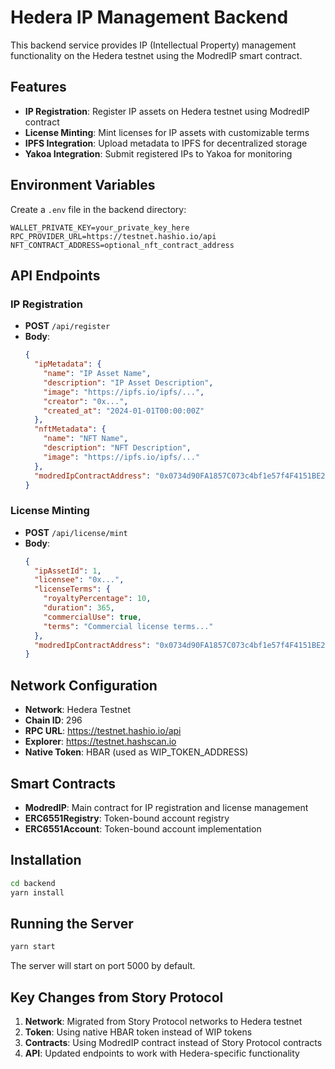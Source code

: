 # Hedera IP Management Backend

This backend service provides IP (Intellectual Property) management functionality on the Hedera testnet using the ModredIP smart contract.

## Features

- **IP Registration**: Register IP assets on Hedera testnet using ModredIP contract
- **License Minting**: Mint licenses for IP assets with customizable terms
- **IPFS Integration**: Upload metadata to IPFS for decentralized storage
- **Yakoa Integration**: Submit registered IPs to Yakoa for monitoring

## Environment Variables

Create a `.env` file in the backend directory:

```env
WALLET_PRIVATE_KEY=your_private_key_here
RPC_PROVIDER_URL=https://testnet.hashio.io/api
NFT_CONTRACT_ADDRESS=optional_nft_contract_address
```

## API Endpoints

### IP Registration
- **POST** `/api/register`
- **Body**:
  ```json
  {
    "ipMetadata": {
      "name": "IP Asset Name",
      "description": "IP Asset Description",
      "image": "https://ipfs.io/ipfs/...",
      "creator": "0x...",
      "created_at": "2024-01-01T00:00:00Z"
    },
    "nftMetadata": {
      "name": "NFT Name",
      "description": "NFT Description",
      "image": "https://ipfs.io/ipfs/..."
    },
    "modredIpContractAddress": "0x0734d90FA1857C073c4bf1e57f4F4151BE2e9f82"
  }
  ```

### License Minting
- **POST** `/api/license/mint`
- **Body**:
  ```json
  {
    "ipAssetId": 1,
    "licensee": "0x...",
    "licenseTerms": {
      "royaltyPercentage": 10,
      "duration": 365,
      "commercialUse": true,
      "terms": "Commercial license terms..."
    },
    "modredIpContractAddress": "0x0734d90FA1857C073c4bf1e57f4F4151BE2e9f82"
  }
  ```

## Network Configuration

- **Network**: Hedera Testnet
- **Chain ID**: 296
- **RPC URL**: https://testnet.hashio.io/api
- **Explorer**: https://testnet.hashscan.io
- **Native Token**: HBAR (used as WIP_TOKEN_ADDRESS)

## Smart Contracts

- **ModredIP**: Main contract for IP registration and license management
- **ERC6551Registry**: Token-bound account registry
- **ERC6551Account**: Token-bound account implementation

## Installation

```bash
cd backend
yarn install
```

## Running the Server

```bash
yarn start
```

The server will start on port 5000 by default.

## Key Changes from Story Protocol

1. **Network**: Migrated from Story Protocol networks to Hedera testnet
2. **Token**: Using native HBAR token instead of WIP tokens
3. **Contracts**: Using ModredIP contract instead of Story Protocol contracts
4. **API**: Updated endpoints to work with Hedera-specific functionality 